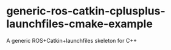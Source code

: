 generic-ros-catkin-cplusplus-launchfiles-cmake-example
======================================================

 A generic ROS+Catkin+launchfiles skeleton for C++ 
